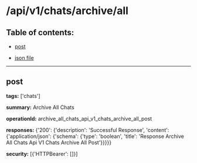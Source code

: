 # /api/v1/chats/archive/all

## Table of contents:
- [post](#post)

- [json file](./_api_v1_chats_archive_all.json)

---
<a name="post"></a>
## post

**tags:** ['chats']

**summary:** Archive All Chats

**operationId:** archive_all_chats_api_v1_chats_archive_all_post

**responses:** {'200': {'description': 'Successful Response', 'content': {'application/json': {'schema': {'type': 'boolean', 'title': 'Response Archive All Chats Api V1 Chats Archive All Post'}}}}}

**security:** [{'HTTPBearer': []}]

